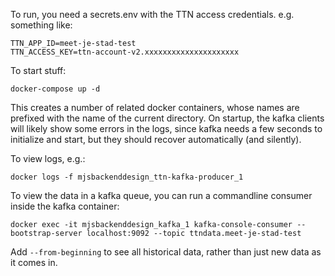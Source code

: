 To run, you need a secrets.env with the TTN access credentials. e.g. something
like:

	TTN_APP_ID=meet-je-stad-test
	TTN_ACCESS_KEY=ttn-account-v2.xxxxxxxxxxxxxxxxxxxxx

To start stuff:

	docker-compose up -d

This creates a number of related docker containers, whose names are prefixed
with the name of the current directory. On startup, the kafka clients will likely show some errors in the logs, since kafka needs a few seconds to initialize and start, but they should recover automatically (and silently).

To view logs, e.g.:

	docker logs -f mjsbackenddesign_ttn-kafka-producer_1


To view the data in a kafka queue, you can run a commandline consumer inside the kafka container:

	docker exec -it mjsbackenddesign_kafka_1 kafka-console-consumer --bootstrap-server localhost:9092 --topic ttndata.meet-je-stad-test

Add `--from-beginning` to see all historical data, rather than just new data as it comes in.
